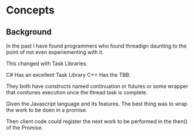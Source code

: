 
# Concepts

## Background

In the past I have found programmers who found threadign daunting to the point of not even experiementing with it.

This changed with Task Libraries.

C# Has an excellent Task Library 
C++ Has the TBB.

They both have constructs named continuation or futures or some wrapper that conitunes execution once the thread task is complete.

Given the Javascript  language and its features.
The best thing was to wrap the work to be doen in a promise.

Then client code could register the next work to be performed in the then() of the Promise.

